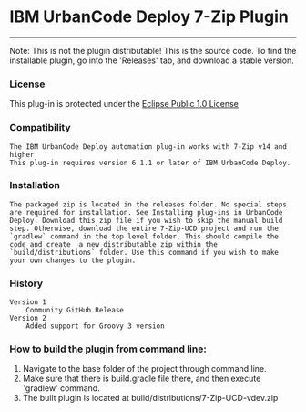 # IBM UrbanCode Deploy 7-Zip Plugin
---
Note: This is not the plugin distributable! This is the source code. To find the installable plugin, go into the 'Releases' tab, and download a stable version.

### License
This plug-in is protected under the [Eclipse Public 1.0 License](http://www.eclipse.org/legal/epl-v10.html)

### Compatibility
	The IBM UrbanCode Deploy automation plug-in works with 7-Zip v14 and higher
	This plug-in requires version 6.1.1 or later of IBM UrbanCode Deploy.
    
### Installation
	The packaged zip is located in the releases folder. No special steps are required for installation. See Installing plug-ins in UrbanCode Deploy. Download this zip file if you wish to skip the manual build step. Otherwise, download the entire 7-Zip-UCD project and run the `gradlew` command in the top level folder. This should compile the code and create 	a new distributable zip within the `build/distributions` folder. Use this command if you wish to make your own changes to the plugin.

### History
    Version 1
        Community GitHub Release
    Version 2
        Added support for Groovy 3 version

### How to build the plugin from command line:

1. Navigate to the base folder of the project through command line.
2. Make sure that there is build.gradle file there, and then execute 'gradlew' command.
3. The built plugin is located at build/distributions/7-Zip-UCD-vdev.zip
